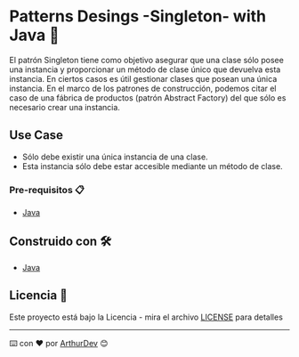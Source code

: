 # Patterns Desings -Singleton- with Java 🚀

El patrón Singleton tiene como objetivo asegurar que una clase sólo posee una instancia y proporcionar un método de clase único que devuelva esta instancia.
En ciertos casos es útil gestionar clases que posean una única instancia. En el marco de los patrones de construcción, podemos citar el caso de una fábrica de productos (patrón Abstract Factory) del que sólo es necesario crear una instancia.

## Use Case

* Sólo debe existir una única instancia de una clase.
* Esta instancia sólo debe estar accesible mediante un método de clase.

### Pre-requisitos 📋

* [Java](https://www.java.com/es/download/) 

## Construido con 🛠️

* [Java](https://www.java.com/es/download/)

## Licencia 📄

Este proyecto está bajo la Licencia - mira el archivo [LICENSE](LICENSE) para detalles

---
⌨️ con ❤️ por [ArthurDev](https://github.com/ArthurQR98) 😊
